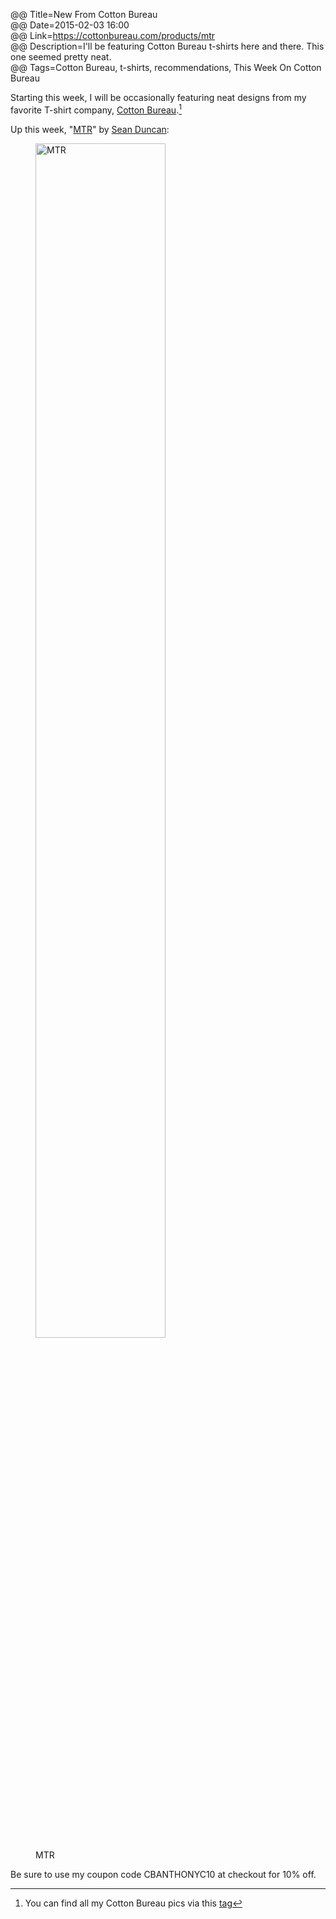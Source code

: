 @@ Title=New From Cotton Bureau  
@@ Date=2015-02-03 16:00  
@@ Link=https://cottonbureau.com/products/mtr  
@@ Description=I'll be featuring Cotton Bureau t-shirts here and there. This one seemed pretty neat.  
@@ Tags=Cotton Bureau, t-shirts, recommendations, This Week On Cotton Bureau  

Starting this week, I will be occasionally featuring neat designs from my favorite T-shirt company, [Cotton Bureau][cottonbureau].[^cb]

Up this week, "[MTR][cottonbureau 2]" by [Sean Duncan][twitter]:

<figure>
	<img src="https://cottonbureau.com/img/products/3422_8cnL_1600.jpg" alt="MTR" width="70%" />
	<figcaption>MTR</figcaption>
</figure>

Be sure to use my coupon code CBANTHONYC10 at checkout for 10% off.

[^cb]: You can find all my Cotton Bureau pics via this [tag][theoveranalyzed]

[cottonbureau]: http://www.cottonbureau.com
[cottonbureau 2]: https://cottonbureau.com/products/mtr
[theoveranalyzed]: http://www.theoveranalyzed.net/tags/Cotton%20Bureau
[twitter]: http://twitter.com/seanevd